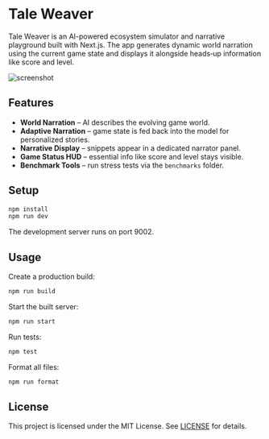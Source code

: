 # Tale Weaver

Tale Weaver is an AI-powered ecosystem simulator and narrative playground built with Next.js. The app generates dynamic world narration using the current game state and displays it alongside heads‑up information like score and level.

![screenshot](./screenshot.png)

## Features

- **World Narration** – AI describes the evolving game world.
- **Adaptive Narration** – game state is fed back into the model for personalized stories.
- **Narrative Display** – snippets appear in a dedicated narrator panel.
- **Game Status HUD** – essential info like score and level stays visible.
- **Benchmark Tools** – run stress tests via the `benchmarks` folder.

## Setup

```bash
npm install
npm run dev
```

The development server runs on port 9002.

## Usage

Create a production build:

```bash
npm run build
```

Start the built server:

```bash
npm run start
```

Run tests:

```bash
npm test
```

Format all files:

```bash
npm run format
```

## License

This project is licensed under the MIT License. See [LICENSE](LICENSE) for details.
